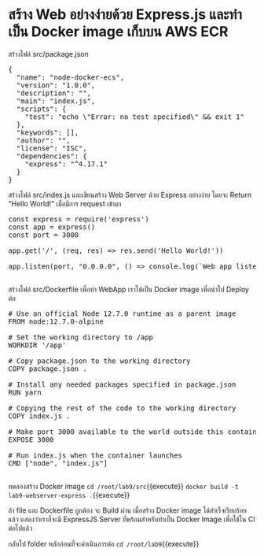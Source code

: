 # สร้าง Web อย่างง่ายด้วย Express.js และทำเป็น Docker image เก็บบน AWS ECR

สร้างไฟล์​ src/package.json

<pre class="file" data-filename="src/package.json" data-target="replace">{
  "name": "node-docker-ecs",
  "version": "1.0.0",
  "description": "",
  "main": "index.js",
  "scripts": {
    "test": "echo \"Error: no test specified\" && exit 1"
  },
  "keywords": [],
  "author": "",
  "license": "ISC",
  "dependencies": {
    "express": "^4.17.1"
  }
}
</pre>

สร้างไฟล์ src/index.js และเขียนสร้าง Web Server ด้วย Express อย่างง่าย โดยจะ Return "Hello World!" เมื่อมีการ request เข้ามา
<pre class="file" data-filename="src/index.js" data-target="replace">const express = require('express')
const app = express()
const port = 3000

app.get('/', (req, res) => res.send('Hello World!'))

app.listen(port, "0.0.0.0", () => console.log(`Web app listening on port ${port}!`))

</pre>

สร้างไฟล์ src/Dockerfile เพื่อทำ WebApp เราให้เป็น Docker image เพื่อนำไป Deploy ต่อ

<pre class="file" data-filename="src/Dockerfile" data-target="replace"># Use an official Node 12.7.0 runtime as a parent image
FROM node:12.7.0-alpine

# Set the working directory to /app
WORKDIR '/app'

# Copy package.json to the working directory
COPY package.json .

# Install any needed packages specified in package.json
RUN yarn

# Copying the rest of the code to the working directory
COPY index.js .

# Make port 3000 available to the world outside this container
EXPOSE 3000

# Run index.js when the container launches
CMD ["node", "index.js"]

</pre>

ทดลองสร้าง Docker image
`cd /root/lab9/src`{{execute}}
`docker build -t lab9-webserver-express .`{{execute}}

ถ้า file และ Dockerfile ถูกต้อง จะ Build ผ่าน
เมื่อสร้าง Docker image ได้สำเร็จเรียบร้อยแล้ว
แสดงว่าเราก็จะมี ExpressJS Server ที่พร้อมสำหรับทำเป็น Docker Image เพื่อใช้ใน CI ต่อไปแล้ว

กลับไป folder หลักก่อนที่จะดำเนินการต่อ
`cd /root/lab9`{{execute}}

